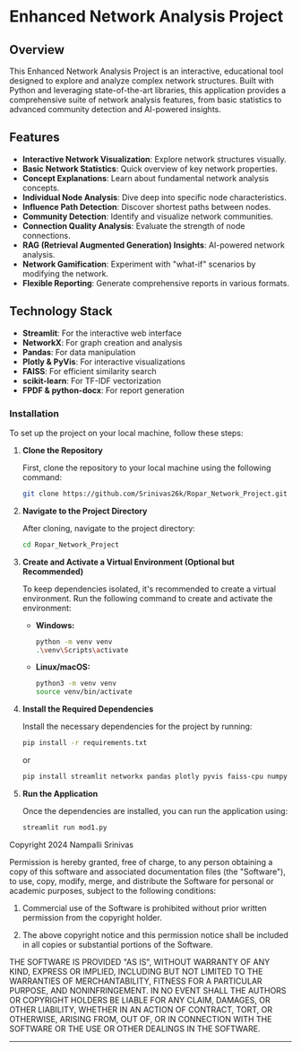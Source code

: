# Enhanced Network Analysis Project

## Overview

This Enhanced Network Analysis Project is an interactive, educational tool designed to explore and analyze complex network structures. Built with Python and leveraging state-of-the-art libraries, this application provides a comprehensive suite of network analysis features, from basic statistics to advanced community detection and AI-powered insights.

## Features

- **Interactive Network Visualization**: Explore network structures visually.
- **Basic Network Statistics**: Quick overview of key network properties.
- **Concept Explanations**: Learn about fundamental network analysis concepts.
- **Individual Node Analysis**: Dive deep into specific node characteristics.
- **Influence Path Detection**: Discover shortest paths between nodes.
- **Community Detection**: Identify and visualize network communities.
- **Connection Quality Analysis**: Evaluate the strength of node connections.
- **RAG (Retrieval Augmented Generation) Insights**: AI-powered network analysis.
- **Network Gamification**: Experiment with "what-if" scenarios by modifying the network.
- **Flexible Reporting**: Generate comprehensive reports in various formats.

## Technology Stack

- **Streamlit**: For the interactive web interface
- **NetworkX**: For graph creation and analysis
- **Pandas**: For data manipulation
- **Plotly & PyVis**: For interactive visualizations
- **FAISS**: For efficient similarity search
- **scikit-learn**: For TF-IDF vectorization
- **FPDF & python-docx**: For report generation

### **Installation**

To set up the project on your local machine, follow these steps:

1. **Clone the Repository**

   First, clone the repository to your local machine using the following command:
   ```bash
   git clone https://github.com/Srinivas26k/Ropar_Network_Project.git
   ```

2. **Navigate to the Project Directory**

   After cloning, navigate to the project directory:
   ```bash
   cd Ropar_Network_Project
   ```

3. **Create and Activate a Virtual Environment (Optional but Recommended)**

   To keep dependencies isolated, it's recommended to create a virtual environment. Run the following command to create and activate the environment:

   - **Windows:**
     ```bash
     python -m venv venv
     .\venv\Scripts\activate
     ```

   - **Linux/macOS:**
     ```bash
     python3 -m venv venv
     source venv/bin/activate
     ```

4. **Install the Required Dependencies**

   Install the necessary dependencies for the project by running:
   ```bash
   pip install -r requirements.txt
   ```
   or
   ```bash
   pip install streamlit networkx pandas plotly pyvis faiss-cpu numpy fpdf python-docx
   ```

6. **Run the Application**

   Once the dependencies are installed, you can run the application using:
   ```bash
   streamlit run mod1.py
   ```
Copyright 2024 Nampalli Srinivas

Permission is hereby granted, free of charge, to any person obtaining a copy of this software and associated documentation files (the "Software"), to use, copy, modify, merge, and distribute the Software for personal or academic purposes, subject to the following conditions:

1. Commercial use of the Software is prohibited without prior written permission from the copyright holder.

2. The above copyright notice and this permission notice shall be included in all copies or substantial portions of the Software.

THE SOFTWARE IS PROVIDED "AS IS", WITHOUT WARRANTY OF ANY KIND, EXPRESS OR IMPLIED, INCLUDING BUT NOT LIMITED TO THE WARRANTIES OF MERCHANTABILITY, FITNESS FOR A PARTICULAR PURPOSE, AND NONINFRINGEMENT. IN NO EVENT SHALL THE AUTHORS OR COPYRIGHT HOLDERS BE LIABLE FOR ANY CLAIM, DAMAGES, OR OTHER LIABILITY, WHETHER IN AN ACTION OF CONTRACT, TORT, OR OTHERWISE, ARISING FROM, OUT OF, OR IN CONNECTION WITH THE SOFTWARE OR THE USE OR OTHER DEALINGS IN THE SOFTWARE.

---



